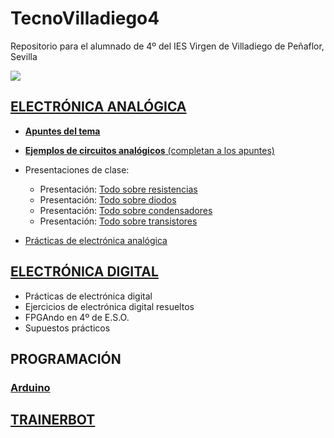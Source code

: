 # TecnoVilladiego4
Repositorio para el alumnado de 4º del IES Virgen de Villadiego de Peñaflor, Sevilla

![](imágenes/logo_fondo_transparente200x300.png)


## [ELECTRÓNICA ANALÓGICA](ElecAnalógica/ea.md)
- [**Apuntes del tema**](ElecAnalógica/ud_electronica_analógica_V2018.pdf)
- [**Ejemplos de circuitos analógicos** (completan a los apuntes)](ElecAnalógica/CircuitosApuntes/circuitos.md)
- Presentaciones de clase:
  - Presentación: [Todo sobre resistencias](ElecAnalógica/TodoSobreResistencias.pdf)
  - Presentación: [Todo sobre diodos](ElecAnalógica/TodoSobreDiodos.pdf)
  - Presentación: [Todo sobre condensadores](ElecAnalógica/TodoSobreCondensador.pdf)
  - Presentación: [Todo sobre transistores](ElecAnalógica/TodoSobreTransistores.pdf)


- [Prácticas de electrónica analógica](ElecAnalógica/Prácticas/practicas.md)


## [ELECTRÓNICA DIGITAL](ElecDigital/ed.md)

- Prácticas de electrónica digital
- Ejercicios de electrónica digital resueltos
- FPGAndo en 4º de E.S.O.
- Supuestos prácticos


## PROGRAMACIÓN
### [Arduino](Arduino/arduino.md)

## [TRAINERBOT](TrainerBot/tb.md)
